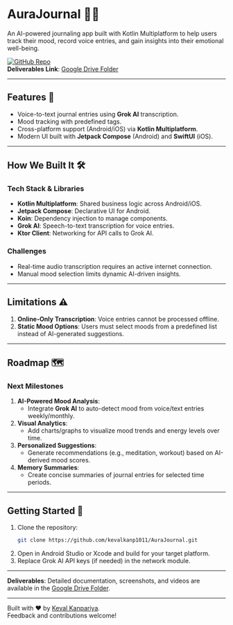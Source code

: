 # AuraJournal 📔✨  
An AI-powered journaling app built with Kotlin Multiplatform to help users track their mood, record voice entries, and gain insights into their emotional well-being.

[![GitHub Repo](https://img.shields.io/badge/GitHub-Repo-blue?logo=github)](https://github.com/kevalkanp1011/AuraJournal)  
**Deliverables Link**: [Google Drive Folder](https://drive.google.com/drive/folders/19I_xt7b1kvBwK3bZDksbK2L6I5pPtBTm?usp=sharing)

---

## Features 🌟  
- Voice-to-text journal entries using **Grok AI** transcription.  
- Mood tracking with predefined tags.  
- Cross-platform support (Android/iOS) via **Kotlin Multiplatform**.  
- Modern UI built with **Jetpack Compose** (Android) and **SwiftUI** (iOS).  

---

## How We Built It 🛠️  
### Tech Stack & Libraries  
- **Kotlin Multiplatform**: Shared business logic across Android/iOS.  
- **Jetpack Compose**: Declarative UI for Android.  
- **Koin**: Dependency injection to manage components.  
- **Grok AI**: Speech-to-text transcription for voice entries.  
- **Ktor Client**: Networking for API calls to Grok AI.  

### Challenges  
- Real-time audio transcription requires an active internet connection.  
- Manual mood selection limits dynamic AI-driven insights.  

---

## Limitations ⚠️  
1. **Online-Only Transcription**: Voice entries cannot be processed offline.  
2. **Static Mood Options**: Users must select moods from a predefined list instead of AI-generated suggestions.  

---

## Roadmap 🗺️  
### Next Milestones  
1. **AI-Powered Mood Analysis**:  
   - Integrate **Grok AI** to auto-detect mood from voice/text entries weekly/monthly.  
2. **Visual Analytics**:  
   - Add charts/graphs to visualize mood trends and energy levels over time.  
3. **Personalized Suggestions**:  
   - Generate recommendations (e.g., meditation, workout) based on AI-derived mood scores.  
4. **Memory Summaries**:  
   - Create concise summaries of journal entries for selected time periods.  

---

## Getting Started 🚀  
1. Clone the repository:  
   ```bash  
   git clone https://github.com/kevalkanp1011/AuraJournal.git  
   ```  
2. Open in Android Studio or Xcode and build for your target platform.  
3. Replace Grok AI API keys (if needed) in the network module.  

---

**Deliverables**: Detailed documentation, screenshots, and videos are available in the [Google Drive Folder](https://drive.google.com/drive/folders/19I_xt7b1kvBwK3bZDksbK2L6I5pPtBTm?usp=sharing).  

---  
Built with ❤️ by [Keval Kanpariya](https://github.com/kevalkanp1011).  
Feedback and contributions welcome!
